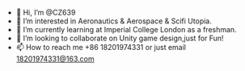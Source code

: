 - 👋  Hi, I’m @CZ639
- 👀  I’m interested in Aeronautics & Aerospace & Scifi Utopia.
- 📕  I’m currently learning at Imperial College London as a freshman.
- 💞️  I’m looking to collaborate on Unity game design,just for Fun!
- 📫  How to reach me +86 18201974331 or just email 18201974331@163.com

<!---
CZ639/CZ639 is a ✨ special ✨ repository because its `README.md` (this file) appears on your GitHub profile.
You can click the Preview link to take a look at your changes.
--->

